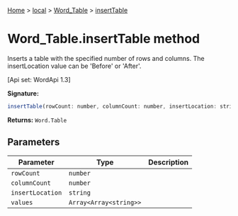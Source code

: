 [Home](./index) &gt; [local](local.md) &gt; [Word\_Table](local.word_table.md) &gt; [insertTable](local.word_table.inserttable.md)

# Word\_Table.insertTable method

Inserts a table with the specified number of rows and columns. The insertLocation value can be 'Before' or 'After'. 

 \[Api set: WordApi 1.3\]

**Signature:**
```javascript
insertTable(rowCount: number, columnCount: number, insertLocation: string, values?: Array<Array<string>>): Word.Table;
```
**Returns:** `Word.Table`

## Parameters

|  Parameter | Type | Description |
|  --- | --- | --- |
|  `rowCount` | `number` |  |
|  `columnCount` | `number` |  |
|  `insertLocation` | `string` |  |
|  `values` | `Array<Array<string>>` |  |

